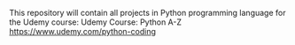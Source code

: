 This repository will contain all projects in Python programming language for the Udemy course: Udemy Course: Python A-Z
https://www.udemy.com/python-coding
